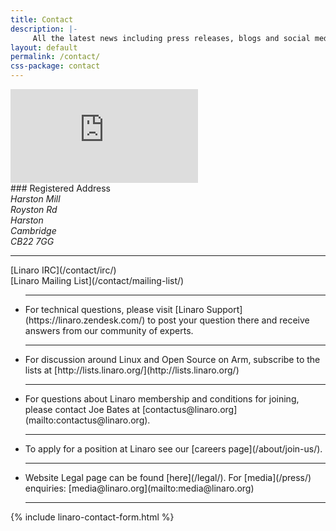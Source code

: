 ```yaml
---
title: Contact
description: |-
     All the latest news including press releases, blogs and social media as well as Linaro events.
layout: default
permalink: /contact/
css-package: contact
---
```


<div class="container-fluid">

<div class="row" id="maps">
<div class="map-responsive">
<!-- <iframe frameborder="0" scrolling="no" marginheight="0" marginwidth="0" src="https://www.openstreetmap.org/export/embed.html?bbox=-0.0020599365234375004%2C52.10344750969288%2C0.166168212890625%2C52.16824652411121&amp;layer=mapnik"></iframe> -->
<iframe src="https://www.google.com/maps/embed?pb=!1m18!1m12!1m3!1d19590.330332760448!2d0.0836066!3d52.1381179!2m3!1f0!2f0!3f0!3m2!1i1024!2i768!4f13.1!3m3!1m2!1s0x47d87971b186ba73%3A0x4497db47196f33f5!2sHarston%2C+Cambridge!5e0!3m2!1sen!2suk!4v1524127953482" frameborder="0" style="border:0" allowfullscreen></iframe>
</div>
</div>


<div class="row">
<div class="container">

<div class="col-sm-4" markdown="1">
### Registered Address
<address>
Harston Mill <br>
Royston Rd <br>
Harston <br>
Cambridge <br>
CB22 7GG <br>
</address>

<hr>

<div class="col-xs-6 text-center" markdown="1">
[Linaro IRC](/contact/irc/)
</div>

<div class="col-xs-6 text-center" markdown="1">
[Linaro Mailing List](/contact/mailing-list/)
</div>

<ul class="list-unstyled">
<hr>
<li markdown="1">
For technical questions, please visit [Linaro Support](https://linaro.zendesk.com/) to post your question there and receive answers from our community of experts.
</li><hr>
<li markdown="1">
For discussion around Linux and Open Source on Arm, subscribe to the lists at [http://lists.linaro.org/](http://lists.linaro.org/)
</li><hr>
<li markdown="1">
For questions about Linaro membership and conditions for joining, please contact Joe Bates at [contactus@linaro.org](mailto:contactus@linaro.org).
</li><hr>
<li markdown="1">
To apply for a position at Linaro see our [careers page](/about/join-us/).
</li><hr>
<li markdown="1">
Website Legal page can be found [here](/legal/). For [media](/press/) enquiries:  [media@linaro.org](mailto:media@linaro.org)
</li><hr>
</ul>

</div>
<div class="col-sm-8 contact">

{% include linaro-contact-form.html %}

</div>
</div>

</div>
